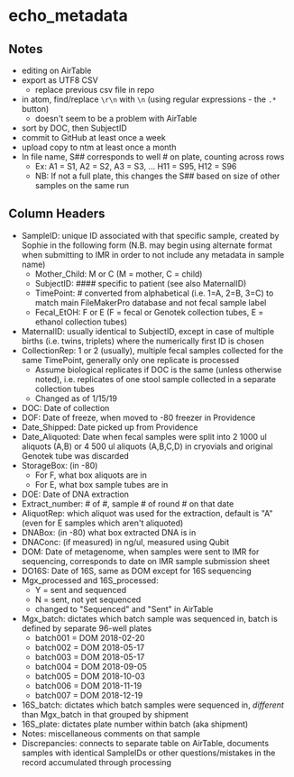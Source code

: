# echo_metadata

## Notes

- editing on AirTable
- export as UTF8 CSV
  - replace previous csv file in repo
- in atom, find/replace `\r\n` with `\n` (using regular expressions - the `.*` button)
  - doesn't seem to be a problem with AirTable
- sort by DOC, then SubjectID
- commit to GitHub at least once a week
- upload copy to ntm at least once a month
- In file name, S## corresponds to well # on plate, counting across rows
    - Ex: A1 = S1, A2 = S2, A3 = S3, ... H11 = S95, H12 = S96
    - NB: If not a full plate, this changes the S## based on size of other samples on the same run

## Column Headers

- SampleID: unique ID associated with that specific sample, created by Sophie in the following form (N.B. may begin using alternate format when submitting to IMR in order to not include any metadata in sample name)
    - Mother_Child: M or C (M = mother, C = child)
    - SubjectID: #### specific to patient (see also MaternalID)
    - TimePoint: # converted from alphabetical (i.e. 1=A, 2=B, 3=C) to match main FileMakerPro database and not fecal sample label
    - Fecal_EtOH: F or E (F = fecal or Genotek collection tubes, E = ethanol collection tubes)
- MaternalID: usually identical to SubjectID, except in case of multiple births (i.e. twins, triplets) where the numerically first ID is chosen
- CollectionRep: 1 or 2 (usually), multiple fecal samples collected for the same TimePoint, generally only one replicate is processed
    - Assume biological replicates if DOC is the same (unless otherwise noted), i.e. replicates of one stool sample collected in a separate collection tubes
    - Changed as of 1/15/19
- DOC: Date of collection
- DOF: Date of freeze, when moved to -80 freezer in Providence
- Date_Shipped: Date picked up from Providence
- Date_Aliquoted: Date when fecal samples were split into 2 1000 ul aliquots (A,B) or 4 500 ul aliquots (A,B,C,D) in cryovials and original Genotek tube was discarded
- StorageBox: (in -80)
    - For F, what box aliquots are in
    - For E, what box sample tubes are in
- DOE: Date of DNA extraction
- Extract_number: # of #, sample # of round # on that date
- AliquotRep: which aliquot was used for the extraction, default is "A" (even for E samples which aren't aliquoted)
- DNABox: (in -80) what box extracted DNA is in
- DNAConc: (if measured) in ng/ul, measured using Qubit
- DOM: Date of metagenome, when samples were sent to IMR for sequencing, corresponds to date on IMR sample submission sheet  
- DO16S: Date of 16S, same as DOM except for 16S sequencing
- Mgx_processed and 16S_processed:
    - Y = sent and sequenced
    - N = sent, not yet sequenced
    - changed to "Sequenced" and "Sent" in AirTable
- Mgx_batch: dictates which batch sample was sequenced in, batch is defined by separate 96-well plates
    - batch001 = DOM 2018-02-20
    - batch002 = DOM 2018-05-17
    - batch003 = DOM 2018-05-17
    - batch004 = DOM 2018-09-05
    - batch005 = DOM 2018-10-03
    - batch006 = DOM 2018-11-19
    - batch007 = DOM 2018-12-19
- 16S_batch: dictates which batch samples were sequenced in, *different* than Mgx_batch in that grouped by shipment
- 16S_plate: dictates plate number within batch (aka shipment)
- Notes: miscellaneous comments on that sample
- Discrepancies: connects to separate table on AirTable, documents samples with identical SampleIDs or other questions/mistakes in the record accumulated through processing
